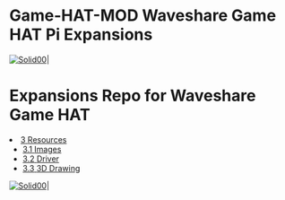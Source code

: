 # Game-HAT-MOD Waveshare Game HAT Pi Expansions
[![Solid00](https://gamehat.de/wp-content/uploads/sites/3/2018/10/cropped-Game-Hat-Schmal.png)](https://github.com/D3vD3m0n/)| 
# Expansions Repo for Waveshare Game HAT

<li class="toclevel-1 tocsection-3"><a href="https://www.waveshare.com/w/upload/2/22/Game_HAT_user_manual_en.pdf"><span class="tocnumber">3</span> <span class="toctext">Resources</span></a>
<ul>
<li class="toclevel-2 tocsection-4"><a href="https://drive.google.com/file/d/1CtcWXs89OkOf4OTTXDAcCgyPLG5MR2AU/view"><span class="tocnumber">3.1</span> <span class="toctext">Images</span></a></li>
<li class="toclevel-2 tocsection-5"><a href="https://www.waveshare.com/w/upload/b/b4/Game-HAT-180720.tar.gz"><span class="tocnumber">3.2</span> <span class="toctext">Driver</span></a></li>
<li class="toclevel-2 tocsection-6"><a href="https://www.waveshare.com/w/upload/9/90/Game-hat-3D-drawing.7z"><span class="tocnumber">3.3</span> <span class="toctext">3D Drawing</span></a></li>
</ul>
</li>




[![Solid00](https://raspberry-valley.azurewebsites.net/img/raspibanner.jpg)](https://github.com/D3vD3m0n/)| 